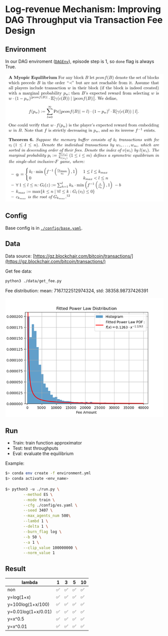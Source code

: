 Log-revenue Mechanism: Improving DAG Throughput via Transaction Fee Design
=======

Environment
-----

In our DAG enviroment ([`DAGEnv`](./envs/DAGEnv.py)), episode step is 1, so `done` flag is always True.


![DAGEnv](./assets/FC15.png)

Config
-----

Base config is in [`./config/base.yaml`](./config/base.yaml).

Data
-----

Data source: [https://gz.blockchair.com/bitcoin/transactions/](https://gz.blockchair.com/bitcoin/transactions/)

Get fee data:

```bash
python3 ./data/get_fee.py
```

Fee distribution:
mean: 7167.122512974324, std: 38358.98737426391

![fee distribution](./assets/fee_distribution.png)

Run
-----

* Train: train function approximator
* Test: test throughputs
* Eval: evaluate the equilibrium

Example:

```bash
$> conda env create -f environment.yml
$> conda activate <env_name>

$> python3 -u ./run.py \
        --method ES \
        --mode train \
        --cfg ./config/es.yaml \
        --seed 3407 \
        --max_agents_num 500\
        --lambd 1 \
        --delta 1 \
        --burn_flag log \
        --b 50 \
        --a 1 \
        --clip_value 100000000 \
        --norm_value 1
```

Result
-----

| lambda | 1 | 3 | 5 | 10 |
| - | - | - | - | - |
| non | ✅ | ✅ | ✅ | ✅ |
| y=log(1+x) | ✅ | ✅ | ✅ | ✅ |
| y=100log(1+x/100) | ✅ | ✅ | ✅ | ✅ |
| y=0.01log(1+x/0.01) | ✅ | ✅ | ✅ | ✅ |
| y=x^0.5 | ✅ | ✅ | ✅ | ✅ |
| y=x^0.01 | ✅ | ✅ | ✅ | ✅ |
